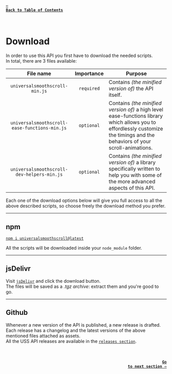#### <a href = "https://github.com/CristianDavideConte/universalSmoothScroll#table-of-contents"><code>&#8678; Back to Table of Contents</code></a>
<br/>

# Download
In order to use this API you first have to download the needed scripts. <br/>
In total, there are 3 files available:

<table>
 <thead>
  <tr>
   <th>File name</th>
   <th>Importance</th>
   <th>Purpose</th>
  </tr>
 </thead>
 <tbody>
 <tr id = "universalsmoothscroll-min-file">
   <td rowspan = "1" align = "center">
    <code>universalsmoothscroll-min.js</code>
   </td>
   <td rowspan = "1" align = "center">
    <code>required</code>
   </td>
   <td rowspan = "1" align = "left">
    Contains <i>(the minified version of)</i> the API itself.
   </td>
 </tr>
  <tr id = "universalsmoothscroll-ease-functions-min-file">
   <td rowspan = "1" align = "center">
    <code>universalsmoothscroll-ease-functions-min.js</code>
   </td>
   <td rowspan = "1" align = "center">
    <code>optional</code>
   </td>
   <td rowspan = "1" align = "left">
    Contains <i>(the minified version of)</i> a high level ease-functions library which allows you to effordlessly customize the timings and the behaviors of your scroll-animations. 
   </td>
 </tr>
 </tr>
  <tr id = "universalsmoothscroll-dev-helpers-min-file">
   <td rowspan = "1" align = "center">
    <code>universalsmoothscroll-dev-helpers-min.js</code>
   </td>
   <td rowspan = "1" align = "center">
    <code>optional</code>
   </td>
   <td rowspan = "1" align = "left">
    Contains <i>(the minified version of)</i> a library specifically written to help you with some of the more advanced aspects of this API.
   </td>
 </tr>
 </tbody>
</table>

Each one of the download options below will give you full access to all the above described scripts, so choose freely the download method you prefer.

---

## npm
[`npm i universalsmoothscroll@latest`](https://www.npmjs.com/package/universalsmoothscroll) <br/>

All the scripts will be downloaded inside your `node_module` folder.
<br/>

--- 

## jsDelivr
Visit [`jsDelivr`](https://www.jsdelivr.com/package/npm/universalsmoothscroll) and click the download button. <br/>
The files will be saved as a _.tgz archive_: extract them and you're good to go. 
<br/>

---

## Github
Whenever a new version of the API is published, a new release is drafted. <br/>
Each release has a changelog and the latest versions of the above mentioned files attached as assets. <br/>
All the USS API releases are available in the [`releases section`](https://github.com/CristianDavideConte/universalSmoothScroll/releases).

<br/>

#### <p align="right"><a href = "./Installation.md"><code>Go to next section &#8680;</code></a></p>
